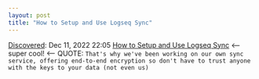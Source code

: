 ```yaml
---
layout: post
title: "How to Setup and Use Logseq Sync"
---
```

[Discovered](http://rolandtanglao.com/2020/07/29/p1-blogthis-checkvist-list-links-to-blog/): Dec 11, 2022 22:05 [How to Setup and Use Logseq Sync](https://blog.logseq.com/how-to-setup-and-use-logseq-sync/) <-- super cool! <-- QUOTE: `That's why we've been working on our own sync service, offering end-to-end encryption so don't have to trust anyone with the keys to your data (not even us)`
